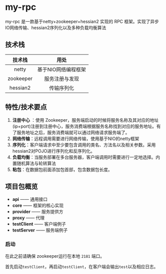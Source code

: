 # my-rpc

my-rpc 是一款基于netty+zookeeper+hessian2 实现的 RPC 框架。实现了异步IO网络传输、hessian2序列化以及多种负载均衡算法

## 技术栈

|  技术栈   |        用处         |
| :-------: | :-----------------: |
|   netty   | 基于NIO网络编程框架 |
| zookeeper |   服务注册与发现    |
| hessian2  |     传输序列化      |

## 特性/技术要点

1. **注册中心** ：使用 Zookeeper，服务端启动的时候将服务名称及其对应的地址(ip+port)注册到注册中心，服务消费端根据服务名称找到对应的服务地址。有了服务地址之后，服务消费端就可以通过网络请求服务端了。
2. **网络传输**：远程调用需要进行网络传输，使用基于NIO的netty框架
3. **序列化**：客户端请求中至少要包含调用的类名、方法名以及相关参数。采用hessian2对POJO进行序列化和反序列化。
4. **负载均衡**：当服务部署在多台服务器，客户端调用时需要进行一定地选择。内置随机算法与轮转算法
5. **粘包**：在数据包前面添加包首部，包含数据包长度。

## 项目包概览

- **api**	——	通用接口
- **core**	——	框架的核心实现
- **provider**	——	服务提供方
- **proxy**	——	代理
- **testClient**	——	客户端例子
- **testServer**	——	服务端例子

### 启动

在此之前请确保 zookeeper运行在本地 `2181` 端口。

首先启动`testClient`，再启动`testClient`，在客户端会输出`test`以及相应日志。

